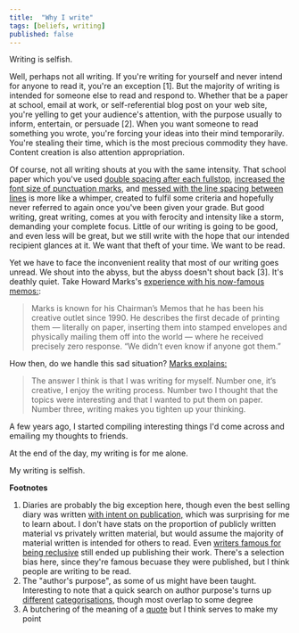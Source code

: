 ```yaml
---
title:  "Why I write"
tags: [beliefs, writing]
published: false
---
```


Writing is selfish. 

Well, perhaps not all writing. If you're writing for yourself and never intend for anyone to read it, you're an exception \[1\]. But the majority of writing is intended for someone else to read and respond to. Whether that be a paper at school, email at work, or self-referential blog post on your web site, you're yelling to get your audience's attention, with the purpose usually to inform, entertain, or persuade \[2\]. When you want someone to read something you wrote, you're forcing your ideas into their mind temporarily. You're stealing their time, which is the most precious commodity they have. Content creation is also attention appropriation.

Of course, not all writing shouts at you with the same intensity. That school paper which you've used [double spacing after each fullstop](https://www.instructionalsolutions.com/blog/one-space-vs-two-after-period "spacing"), [increased the font size of punctuation marks](https://www.reddit.com/r/UnethicalLifeProTips/comments/743goz/ulpt_coming_up_short_on_the_length_of_your_essay/ "punctuation font"), and [messed with the line spacing between lines](https://support.office.com/en-us/article/change-the-line-spacing-in-word-1970e24a-441c-473d-918f-c6805237fbf4 "line spacing") is more like a whimper, created to fulfil some criteria and hopefully never referred to again once you've been given your grade. But good writing, great writing, comes at you with ferocity and intensity like a storm, demanding your complete focus. Little of our writing is going to be good, and even less will be great, but we still write with the hope that our intended recipient glances at it. We want that theft of your time. We want to be read. 

Yet we have to face the inconvenient reality that most of our writing goes unread. We shout into the abyss, but the abyss doesn't shout back \[3\]. It's deathly quiet. Take Howard Marks's [experience with his now-famous memos:](https://ritholtz.com/2018/10/mib-howard-marks-oaktree-capital/ "Marks story"):

> Marks is known for his Chairman’s Memos that he has been his creative outlet since 1990. He describes the first decade of printing them — literally on paper, inserting them into stamped envelopes and physically mailing them off into the world — where he received precisely zero response. “We didn’t even know if anyone got them.”

How then, do we handle this sad situation? [Marks explains:](https://www.collaborativefund.com/blog/selfish-writing/ "Marks story 2")

> The answer I think is that I was writing for myself. Number one, it’s creative, I enjoy the writing process. Number two I thought that the topics were interesting and that I wanted to put them on paper. Number three, writing makes you tighten up your thinking.



A few years ago, I started compiling interesting things I'd come across and emailing my thoughts to friends.  

At the end of the day, my writing is for me alone. 

My writing is selfish. 


**Footnotes**
1. Diaries are probably the big exception here, though even the best selling diary was written [with intent on publication,](https://www.annefrank.org/en/anne-frank/go-in-depth/two-versions-annes-diary/ "anne frank two versions") which was surprising for me to learn about. I don't have stats on the proportion of publicly written material vs privately written material, but would assume the majority of material written is intended for others to read. Even [writers famous for being reclusive](https://www.telegraph.co.uk/books/what-to-read/the-late-harper-lee-and-five-other-reclusive-authors/ "reclusive authors") still ended up publishing their work. There's a selection bias here, since they're famous becuase they were published, but I think people are writing to be read.
2. The "author's purpose", as some of us might have been taught. Interesting to note that a quick search on author purpose's turns up [different](http://www.mdc.edu/kendall/collegeprep/documents2/author's%20purposerev818.pdf "purpose 1") [categorisations](https://www.lancasterschools.org/cms/lib/NY19000266/Centricity/Domain/451/B1.pdf "purpose 2"), though most overlap to some degree
3. A butchering of the meaning of a [quote](https://en.wikiquote.org/wiki/Friedrich_Nietzsche "abyss") but I think serves to make my point
